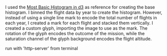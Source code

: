 I used the [Most Basic Histogram in d3](https://www.d3-graph-gallery.com/graph/histogram_basic.html) as reference for creating the base histogram. I binned the flight data by year to create the histogram. However, instead of using a single line mark to encode the total number of flights in each year, I created a mark for each flight and stacked them vertically. I created a custom glyph, importing the image to use as the mark. The rotation of the glyph encodes the outcome of the mission, while the saturation channel of the glyph background encodes the flight altitude.

run with 'http-server' from terminal
